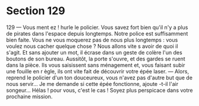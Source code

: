 # Section 129

129
— Vous ment ez ! hurle le policier. Vous savez fort bien qu'il n'y a
plus de pirates dans l'espace depuis longtemps. Notre police est
suffisamment bien faite. Vous ne vous moquerez pas de nous
plus longtemps : vous voulez nous cacher quelque chose ? Nous
allons vite s avoir de quoi il s'agit.
Et sans ajouter un mot, il écrase dans un geste de colère l'un des
boutons de son bureau. Aussitôt, la porte s'ouvre, et des gardes
se ruent dans la pièce. Ils vous saisissent sans ménagement et,
vous faisant subir une fouille en r ègle, ils ont vite fait de
découvrir votre épée laser.
— Alors, reprend le policier d'un ton douceureux, vous n'avez pas
d'autre but que de nous servir... Je me demande si cette épée
fonctionne, ajoute -t-il l'air songeur...
Hélas ! pour vous, c'est le cas ! Soyez plus perspicace dans votre
prochaine mission.